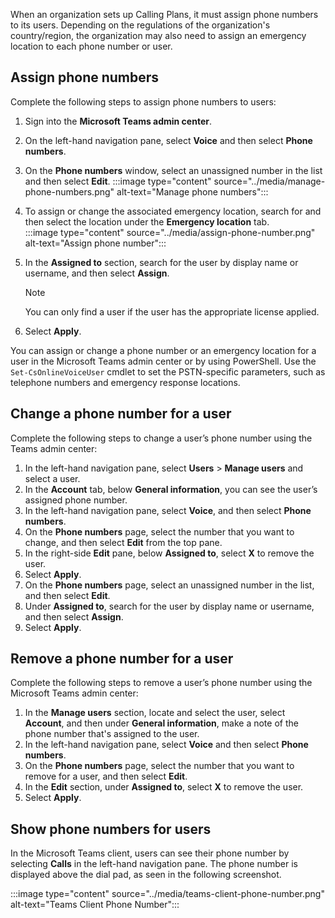 When an organization sets up Calling Plans, it must assign phone numbers to its users. Depending on the regulations of the organization's country/region, the organization may also need to assign an emergency location to each phone number or user. 

## Assign phone numbers

Complete the following steps to assign phone numbers to users:

1. Sign into the **Microsoft Teams admin center**.
2. On the left-hand navigation pane, select **Voice** and then select **Phone numbers**.
3. On the **Phone numbers** window, select an unassigned number in the list and then select **Edit**.
‎‎:::image type="content" source="../media/manage-phone-numbers.png" alt-text="Manage phone numbers":::  
4. To assign or change the associated emergency location, search for and then select the location under the **Emergency location** tab.  
‎‎:::image type="content" source="../media/assign-phone-number.png" alt-text="Assign phone number":::  

5. In the **Assigned to** section, search for the user by display name or username, and then select **Assign**.
    > [!NOTE]
    > You can only find a user if the user has the appropriate license applied.
6. Select **Apply**.

You can assign or change a phone number or an emergency location for a user in the Microsoft Teams admin center or by using PowerShell. Use the ```Set-CsOnlineVoiceUser``` cmdlet to set the PSTN-specific parameters, such as telephone numbers and emergency response locations.

## Change a phone number for a user

Complete the following steps to change a user’s phone number using the Teams admin center:

1. In the left-hand navigation pane, select **Users** > **Manage users** and select a user.
2. In the **Account** tab, below **General information**, you can see the user’s assigned phone number.
3. In the left-hand navigation pane, select **Voice**, and then select **Phone numbers**.
4. On the **Phone numbers** page, select the number that you want to change, and then select **Edit** from the top pane.
5. In the right-side **Edit** pane, below **Assigned to**, select **X** to remove the user.
6. Select **Apply**.
7. On the **Phone numbers** page, select an unassigned number in the list, and then select **Edit**.
8. Under **Assigned to**, search for the user by display name or username, and then select **Assign**.
9. Select **Apply**.

## Remove a phone number for a user

Complete the following steps to remove a user’s phone number using the Microsoft Teams admin center:

1. In the **Manage users** section, locate and select the user, select **Account**, and then under **General information**, make a note of the phone number that's assigned to the user.
2. In the left-hand navigation pane, select **Voice** and then select **Phone numbers**.
3. On the **Phone numbers** page, select the number that you want to remove for a user, and then select **Edit**.
4. In the **Edit** section, under **Assigned to**, select **X** to remove the user.
5. Select **Apply**.

## Show phone numbers for users

In the Microsoft Teams client, users can see their phone number by selecting **Calls** in the left-hand navigation pane. The phone number is displayed above the dial pad, as seen in the following screenshot.

‎:::image type="content" source="../media/teams-client-phone-number.png" alt-text="Teams Client Phone Number":::
